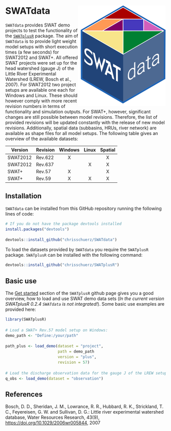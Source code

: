 # SWATdata <img src="man/figures/swatdata_hex.svg" align="right" />


`SWATdata` provides SWAT demo projects to test the functionality of the [`SWATplusR`](https://github.com/chrisschuerz/SWATplusR) package. The aim of `SWATdata` is to provide light weight model setups with short execution times (a few seconds) for SWAT2012 and SWAT+. All offered SWAT projects were set up for the head watershed (gauge J) of the Little River Experimental Watershed (LREW, Bosch et al., 2007). For SWAT2012 two project setups are available one each for Windows and Linux. These should however comply with more recent revision numbers in terms of functionality and simulation outputs. For SWAT+, however, significant changes are still possible between model revisions. Therefore, the list of provided revisions will be updated constantly with the release of new model revisions. Additionally, spatial data (subbasins, HRUs, river network) are available as shape files for all model setups. The following table gives an overview of the available datasets:


| Version  | Revision | Windows | Linux | Spatial |
|----------|----------|:-------:|:-----:|:-------:|
| SWAT2012 | Rev.622  |    X    |       |    X    |
| SWAT2012 | Rev.637  |         |   X   |    X    |
| SWAT+    | Rev.57   |    X    |       |    X    |
| SWAT+    | Rev.59   |    X    |   X   |    X    |

## Installation

`SWATdata` can be installed from this GitHub repository running the following lines of code:

```r
# If you do not have the package devtools installed
install.packages("devtools")

devtools::install_github("chrisschuerz/SWATdata")
```

To load the datasets provided by `SWATdata` you require the `SWATplusR` package. `SWATplusR` can be installed with the following command:

```r
devtools::install_github("chrisschuerz/SWATplusR")
```

## Basic use

The [Get started](https://chrisschuerz.github.io/SWATplusR/articles/SWATplusR.html#loading-demos) section of the `SWATplusR` github page gives you a good overview, how to load and use SWAT demo data sets (*In the current version SWATplusR 0.2.4 `SWATdata` is not integrated!*). Some basic use examples are provided here:

```r
library(SWATplusR)

# Load a SWAT+ Rev.57 model setup on Windows:
demo_path <- "Define:/your/path"

path_plus <- load_demo(dataset = "project",
                       path = demo_path
                       version = "plus",
                       revision = 57)
                       
# Load the discharge observation data for the gauge J of the LREW setup:
q_obs <- load_demo(dataset = "observation")
```

## References
Bosch, D. D., Sheridan, J. M., Lowrance, R. R., Hubbard, R. K.,
        Strickland, T. C., Feyereisen, G. W. and Sullivan, D. G.: Little river
        experimental watershed database, Water Resources Research, 43(9),
        https://doi.org/10.1029/2006wr005844, 2007
